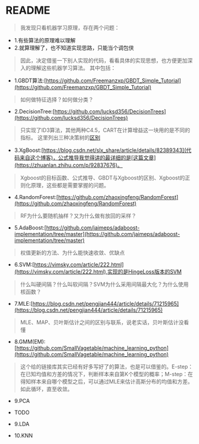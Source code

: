 # README
>我发现只看机器学习原理，存在两个问题：
* 1.有些算法的原理难以理解
* 2.就算理解了，也不知道实现思路，只能当个调包侠  
>因此，决定借鉴一下别人实现的代码，看看具体的实现思想，也方便更加深入的理解这些机器学习算法。
其中包括：
* 1.GBDT算法:[https://github.com/Freemanzxp/GBDT_Simple_Tutorial](https://github.com/Freemanzxp/GBDT_Simple_Tutorial)
>如何做特征选择？如何做分类？
* 2.DecisionTree:[https://github.com/lucksd356/DecisionTrees](https://github.com/lucksd356/DecisionTrees)
>只实现了ID3算法，其他两种C4.5，CART在计算增益这一块用的是不同的指标。
这里列出三种决策树的[区别](https://blog.csdn.net/qq_27717921/article/details/74784400)
* 3.XgBoost:[https://blog.csdn.net/slx_share/article/details/82389343](代码来自这个博客)，公式推导我觉得讲的最详细的是[这篇文章](https://zhuanlan.zhihu.com/p/92837676)。
>Xgboost的目标函数、公式推导、GBDT与Xgboost的区别、Xgboost的正则化原理，这些都是需要掌握的问题。
* 4.RandomForest:[https://github.com/zhaoxingfeng/RandomForest](https://github.com/zhaoxingfeng/RandomForest)
>RF为什么要随机抽样？又为什么做有放回的采样？
* 5.AdaBoost:[https://github.com/jaimeps/adaboost-implementation/tree/master](https://github.com/jaimeps/adaboost-implementation/tree/master)
>权值更新的方法、为什么能快速收敛、优缺点
* 6.SVM:[https://vimsky.com/article/222.html](https://vimsky.com/article/222.html),实现的是HingeLoss版本的SVM
>什么叫硬间隔？什么叫软间隔？SVM为什么采用间隔最大化？为什么使用核函数？
* 7.MLE:[https://blog.csdn.net/pengjian444/article/details/71215965](https://blog.csdn.net/pengjian444/article/details/71215965)
>MLE、MAP、贝叶斯估计之间的区别与联系，说老实话，贝叶斯估计没看懂
* 8.GMM(EM):[https://github.com/SmallVagetable/machine_learning_python](https://github.com/SmallVagetable/machine_learning_python)
>这个给的链接库其实已经有好多写好了的算法，也是可以借鉴的。E-step：在已知均值和方差的情况下，判断样本来自第K个模型的概率；M-step：在得知样本来自哪个模型之后，可以通过MLE来估计高斯分布的均值和方差。如此循环，直至收敛。
* 9.PCA

* TODO
* 9.LDA
* 10.KNN

